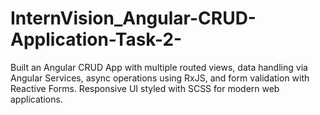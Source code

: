 # InternVision_Angular-CRUD-Application-Task-2-
Built an Angular CRUD App with multiple routed views, data handling via Angular Services, async operations using RxJS, and form validation with Reactive Forms. Responsive UI styled with SCSS for modern web applications.
